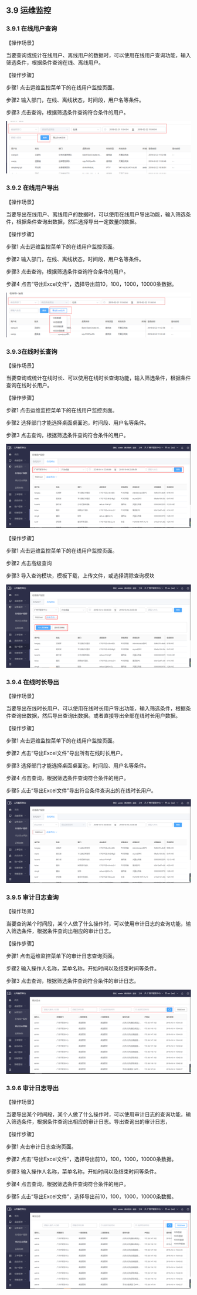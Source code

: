 ## 3.9  运维监控

### 3.9.1 在线用户查询

【操作场景】

当要查询或统计在线用户、离线用户的数据时，可以使用在线用户查询功能，输入筛选条件，根据条件查询在线、离线用户。

【操作步骤】

步骤1 点击运维监控菜单下的在线用户监控页面。

步骤2 输入部门，在线、离线状态，时间段，用户名等条件。

步骤3 点击查询，根据筛选条件查询符合条件的用户。

![img](./img/image133.png)

### 3.9.2 在线用户导出

【操作场景】

​    当要导出在线用户、离线用户的数据时，可以使用在线用户导出功能，输入筛选条件，根据条件查询出数据，然后选择导出一定数量的数据。

【操作步骤】

步骤1 点击运维监控菜单下的在线用户监控页面。

步骤2 输入部门，在线、离线状态，时间段，用户名等条件。

步骤3 点击查询，根据筛选条件查询符合条件的用户。

步骤4 点击“导出Excel文件”，选择导出前10，100，1000，10000条数据。

![img](./img/image134.png)

### 3.9.3在线时长查询

【操作场景】

​     当要查询或统计在线时长、可以使用在线时长查询功能，输入筛选条件，根据条件查询在线时长用户。

【操作步骤】

步骤1 点击运维监控菜单下的在线用户监控页面。

步骤2 选择部门才能选择桌面桌面池，时间段、用户名等条件。

步骤3 点击查询，根据筛选条件查询符合条件的用户。

![img](./img/image219.png)

【操作步骤】

步骤1 点击运维监控菜单下的在线用户监控页面。

步骤2 点击高级查询

步骤3 导入查询模块，模板下载，上传文件，或选择清除查询模块

![img](./img/image220.png)

### 3.9.4 在线时长导出

【操作场景】

​    当要导出在线时长用户、可以使用在线时长用户导出功能，输入筛选条件，根据条件查询出数据，然后导出查询出数据。或者直接导出全部在线时长用户数据。

【操作步骤】

步骤1 点击运维监控菜单下的在线用户监控页面。

步骤2 点击“导出Excel文件”导出所有在线时长用户。

步骤3 选择部门才能选择桌面桌面池，时间段、用户名等条件。

步骤4 点击查询，根据筛选条件查询符合条件的用户。

步骤5 点击“导出Excel文件”导出符合条件查询出的在线时长用户。

![img](./img/image199.png)

### 3.9.5 审计日志查询

【操作场景】

当要查询某个时间段，某个人做了什么操作时，可以使用审计日志的查询功能，输入筛选条件，根据条件查询出相应的审计日志。

【操作步骤】

步骤1 点击运维监控菜单下的审计日志查询页面。

步骤2 输入操作人名称，菜单名称，开始时间以及结束时间等条件。

步骤3 点击查询，根据筛选条件查询符合条件的审计日志。

![img](./img/image135.png)

### 3.9.6 审计日志导出

【操作场景】

当要导出某个时间段，某个人做了什么操作时，可以使用审计日志的查询功能，输入筛选条件，根据条件查询出相应的审计日志。导出查询出的审计日志，

【操作步骤】

步骤1 点击审计日志查询页面。

步骤2 点击“导出Excel文件”，选择导出前10，100，1000，10000条数据。

步骤3 输入操作人名称，菜单名称，开始时间以及结束时间等条件。

步骤4 点击查询，根据筛选条件查询符合条件的用户。

步骤5 点击“导出Excel文件”，选择导出前10，100，1000，10000条数据。

![img](./img/image200.png)

